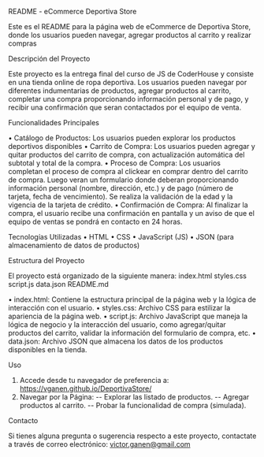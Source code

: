 README - eCommerce Deportiva Store

Este es el README para la página web de eCommerce de Deportiva Store, donde los usuarios pueden navegar, agregar productos al carrito y realizar compras

Descripción del Proyecto

Este proyecto es la entrega final del curso de JS de CoderHouse y consiste en una tienda online de ropa deportiva. Los usuarios pueden navegar por diferentes indumentarias de productos, agregar productos al carrito, completar una compra proporcionando información personal y de pago, y recibir una confirmación que seran contactados por el equipo de venta.

Funcionalidades Principales

•	Catálogo de Productos: Los usuarios pueden explorar los productos deportivos disponibles
•	Carrito de Compra: Los usuarios pueden agregar y quitar productos del carrito de compra, con actualización automática del subtotal y total de la compra.
•	Proceso de Compra: Los usuarios completan el proceso de compra al clickear en comprar dentro del carrito de compra. Luego veran un formulario donde deberan proporcionando información personal (nombre, dirección, etc.) y de pago (número de tarjeta, fecha de vencimiento). Se realiza la validación de la edad y la vigencia de la tarjeta de crédito.
•	Confirmación de Compra: Al finalizar la compra, el usuario recibe una confirmación en pantalla y un aviso de que el equipo de ventas se pondrá en contacto en 24 horas.

Tecnologías Utilizadas
•	HTML
•	CSS
•	JavaScript (JS)
•	JSON (para almacenamiento de datos de productos)

Estructura del Proyecto

El proyecto está organizado de la siguiente manera:
index.html
styles.css
script.js
data.json
README.md


•	index.html: Contiene la estructura principal de la página web y la lógica de interacción con el usuario.
•	styles.css: Archivo CSS para estilizar la apariencia de la página web.
•	script.js: Archivo JavaScript que maneja la lógica de negocio y la interacción del usuario, como agregar/quitar productos del carrito, validar la información del formulario de compra, etc.
•	data.json: Archivo JSON que almacena los datos de los productos disponibles en la tienda.

Uso

1.	Accede desde tu navegador de preferencia a: https://vganen.github.io/DeportivaStore/
2.	Navegar por la Página:
-- Explorar las listado de productos.
-- Agregar productos al carrito.
-- Probar la funcionalidad de compra (simulada).

Contacto

Si tienes alguna pregunta o sugerencia respecto a este proyecto, contactate a través de correo electrónico: victor.ganen@gmail.com 

